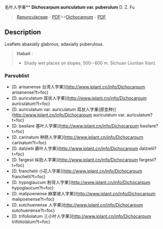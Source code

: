 毛叶人字果** **Dichocarpum auriculatum var. puberulum** D. Z. Fu

> [Ranunculaceae](http://www.iplant.cn/info/Ranunculaceae?t=foc) - [PDF](http://www.iplant.cn/foc/pdf/Ranunculaceae.pdf)>>[Dichocarpum](http://www.iplant.cn/info/Dichocarpum?t=foc) - [PDF](http://www.iplant.cn/foc/pdf/Dichocarpum.pdf)

## Description

Leaflets abaxially glabrous, adaxially puberulous.


> **Habait** : 
>* Shady wet places on slopes; 500--600 m. Sichuan (Junlian Xian).



### Parsublist

* [D.  arisanense  台湾人字果](http://www.iplant.cn/info/Dichocarpum arisanense?t=foc)
* [D.  auriculatum  耳状人字果](http://www.iplant.cn/info/Dichocarpum auriculatum?t=foc)
* [D.  auriculatum var. auriculatum  耳状人字果(原变种)](http://www.iplant.cn/info/Dichocarpum auriculatum var. auriculatum?t=foc)
* [D.  basilare  基叶人字果](http://www.iplant.cn/info/Dichocarpum basilare?t=foc)
* [D.  carinatum  种脐人字果](http://www.iplant.cn/info/Dichocarpum carinatum?t=foc)
* [D.  dalzielii  蕨叶人字果](http://www.iplant.cn/info/Dichocarpum dalzielii?t=foc)
* [D.  fargesii  纵肋人字果](http://www.iplant.cn/info/Dichocarpum fargesii?t=foc)
* [D.  franchetii  小花人字果](http://www.iplant.cn/info/Dichocarpum franchetii?t=foc)
* [D.  hypoglaucum  粉背人字果](http://www.iplant.cn/info/Dichocarpum hypoglaucum?t=foc)
* [D.  malipoenense  麻栗坡人字果](http://www.iplant.cn/info/Dichocarpum malipoenense?t=foc)
* [D.  sutchuenense  人字果](http://www.iplant.cn/info/Dichocarpum sutchuenense?t=foc)
* [D.  trifoliolatum  三小叶人字果](http://www.iplant.cn/info/Dichocarpum trifoliolatum?t=foc)
